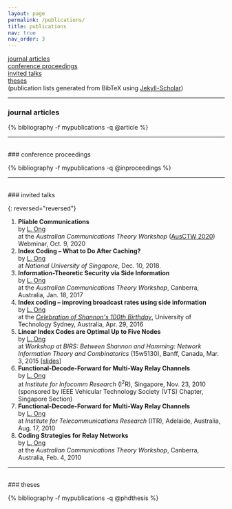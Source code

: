 ```yaml
---
layout: page
permalink: /publications/
title: publications
nav: true
nav_order: 3
---
```


[journal articles](#journal-articles)  
[conference proceedings](#conference-proceedings)  
[invited talks](#invited-talks)  
[theses](#theses)  
(publication lists generated from BibTeX using [Jekyll-Scholar](https://www.rubydoc.info/gems/jekyll-scholar/0.4.0))

***
### journal articles

{% bibliography -f mypublications -q @article %}

***
<br>
### conference proceedings

{% bibliography -f mypublications -q @inproceedings %}

***
<br>
### invited talks

{: reversed="reversed"}

1. **Pliable Communications**  
by <ins>L. Ong</ins>  
at the *Australian Communications Theory Workshop* ([AusCTW 2020](https://sites.google.com/view/ausctw/)) Webminar, Oct. 9, 2020
1. **Index Coding – What to Do After Caching?**  
by <ins>L. Ong</ins>  
at *National University of Singapore*, Dec. 10, 2018.
1. **Information-Theoretic Security via Side Information**  
by <ins>L. Ong</ins>  
at the *Australian Communications Theory Workshop*, Canberra, Australia, Jan. 18, 2017
1. **Index coding – improving broadcast rates using side information**  
by <ins>L. Ong</ins>  
at the [*Celebration of Shannon's 100th Birthday*](http://sites.google.com/site/shannon100th/home), University of Technology Sydney, Australia, Apr. 29, 2016
1. **Linear Index Codes are Optimal Up to Five Nodes**  
by <ins>L. Ong</ins>  
at *Workshop at BIRS: Between Shannon and Hamming: Network Information Theory and Combinatorics* (15w5130), Banff, Canada, Mar. 3, 2015 [[slides](http://www.birs.ca//workshops//2015/15w5130/files/ong.pdf)] 
1. **Functional-Decode-Forward for Multi-Way Relay Channels**  
by <ins>L. Ong</ins>  
at *Institute for Infocomm Research* (I<sup>2</sup>R), Singapore, Nov. 23, 2010  
(sponsored by IEEE Vehicular Technology Society (VTS) Chapter, Singapore Section)
1. **Functional-Decode-Forward for Multi-Way Relay Channels**  
by <ins>L. Ong</ins>  
at *Institute for Telecommunications Research*  (ITR), Adelaide, Australia, Aug. 17, 2010
1. **Coding Strategies for Relay Networks**  
by <ins>L. Ong</ins>  
at the *Australian Communications Theory Workshop*, Canberra, Australia, Feb. 4, 2010

***
<br>
### theses

{% bibliography -f mypublications -q @phdthesis %}
